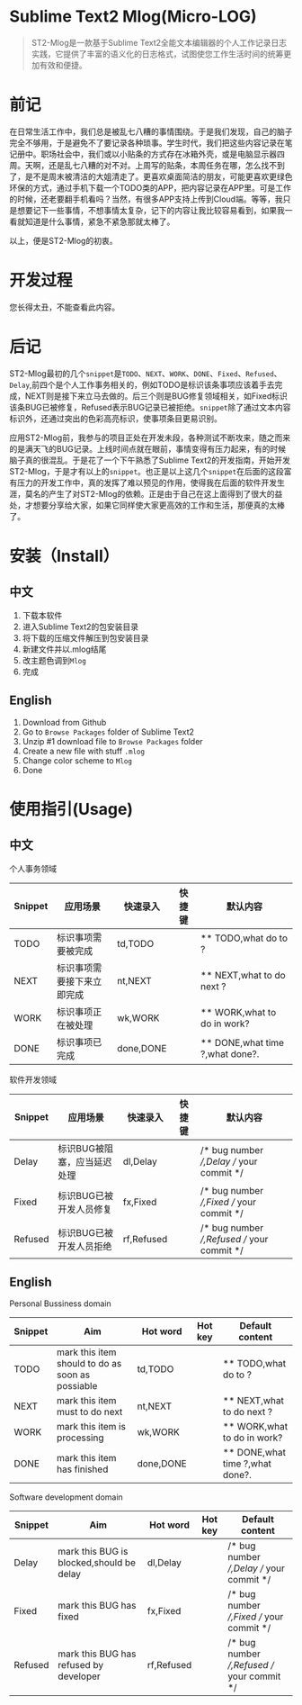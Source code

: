 
Sublime Text2 Mlog(Micro-LOG)
=
> ST2-Mlog是一款基于Sublime Text2全能文本编辑器的个人工作记录日志实践，它提供了丰富的语义化的日志格式，试图使您工作生活时间的统筹更加有效和便捷。

前记
=

在日常生活工作中，我们总是被乱七八糟的事情围绕。于是我们发现，自己的脑子完全不够用，于是避免不了要记录各种琐事。学生时代，我们把这些内容记录在笔记册中。职场社会中，我们或以小贴条的方式存在冰箱外壳，或是电脑显示器四周。天啊，还是乱七八糟的对不对。上周写的贴条，本周任务在哪，怎么找不到了，是不是周末被清洁的大姐清走了。更喜欢桌面简洁的朋友，可能更喜欢更绿色环保的方式，通过手机下载一个TODO类的APP，把内容记录在APP里。可是工作的时候，还老要翻手机看吗？当然，有很多APP支持上传到Cloud端。等等，我只是想要记下一些事情，不想事情太复杂，记下的内容让我比较容易看到，如果我一看就知道是什么事情，紧急不紧急那就太棒了。

以上，便是ST2-Mlog的初衷。

开发过程
=
您长得太丑，不能查看此内容。



后记
=
ST2-Mlog最初的几个`snippet`是`TODO`、`NEXT`、`WORK`、`DONE`、`Fixed`、`Refused`、`Delay`,前四个是个人工作事务相关的，例如TODO是标识该条事项应该着手去完成，NEXT则是接下来立马去做的。后三个则是BUG修复领域相关，如Fixed标识该条BUG已被修复，Refused表示BUG记录已被拒绝。`snippet`除了通过文本内容标识外，还通过突出的色彩高亮标识，使事项条目更易识别。

应用ST2-Mlog前，我参与的项目正处在开发未段，各种测试不断攻来，随之而来的是满天飞的BUG记录。上线时间点就在眼前，事情变得有压力起来，有的时候脑子真的很混乱。于是花了一个下午熟悉了Sublime Text2的开发指南，开始开发ST2-Mlog，于是才有以上的`snippet`。也正是以上这几个`snippet`在后面的这段富有压力的开发工作中，真的发挥了难以预见的作用，使得我在后面的软件开发生涯，莫名的产生了对ST2-Mlog的依赖。正是由于自己在这上面得到了很大的益处，才想要分享给大家，如果它同样使大家更高效的工作和生活，那便真的太棒了。

安装（Install）
=
中文
-
1. 下载本软件
2. 进入Sublime Text2的包安装目录
3. 将下载的压缩文件解压到包安装目录
4. 新建文件并以.mlog结尾
5. 改主题色调到`Mlog`
6. 完成


English
-
1. Download from Github
2. Go to `Browse Packages` folder of Sublime Text2
3. Unzip #1 download file to `Browse Packages` folder
4. Create a new file with stuff `.mlog`
5. Change color scheme to `Mlog`
6. Done


使用指引(Usage)
=
中文
-
个人事务领域

| Snippet | 应用场景                   | 快速录入  | 快捷键 | 默认内容                        |
|---------|----------------------------|-----------|--------|---------------------------------|
| TODO    | 标识事项需要被完成         | td,TODO   |        | ** TODO,what do to ?            |
| NEXT    | 标识事项需要接下来立即完成 | nt,NEXT   |        | ** NEXT,what to do next ?       |
| WORK    | 标识事项正在被处理         | wk,WORK   |        | ** WORK,what to do in work?     |
| DONE    | 标识事项已完成             | done,DONE |        | ** DONE,what time ?,what done?. |



软件开发领域

| Snippet | 应用场景                    | 快速录入   | 快捷键 | 默认内容                                   |
|---------|-----------------------------|------------|--------|--------------------------------------------|
| Delay   | 标识BUG被阻塞，应当延迟处理 | dl,Delay   |        | /* bug number */,Delay /* your commit */   |
| Fixed   | 标识BUG已被开发人员修复     | fx,Fixed   |        | /* bug number */,Fixed /* your commit */   |
| Refused | 标识BUG已被开发人员拒绝     | rf,Refused |        | /* bug number */,Refused /* your commit */ |



English
-

Personal Bussiness domain

| Snippet | Aim                                              | Hot word  | Hot key | Default content                 |
|---------|--------------------------------------------------|-----------|---------|---------------------------------|
| TODO    | mark this item should to do as soon as possiable | td,TODO   |         | ** TODO,what do to ?            |
| NEXT    | mark this item must to do next                   | nt,NEXT   |         | ** NEXT,what to do next ?       |
| WORK    | mark this item is processing                     | wk,WORK   |         | ** WORK,what to do in work?     |
| DONE    | mark this item has finished                      | done,DONE |         | ** DONE,what time ?,what done?. |


Software development domain

| Snippet | Aim                                      | Hot word   | Hot key | Default content                            |
|---------|------------------------------------------|------------|---------|--------------------------------------------|
| Delay   | mark this BUG is blocked,should be delay | dl,Delay   |         | /* bug number */,Delay /* your commit */   |
| Fixed   | mark this BUG has fixed                  | fx,Fixed   |         | /* bug number */,Fixed /* your commit */   |
| Refused | mark this BUG has refused by developer   | rf,Refused |         | /* bug number */,Refused /* your commit */ |